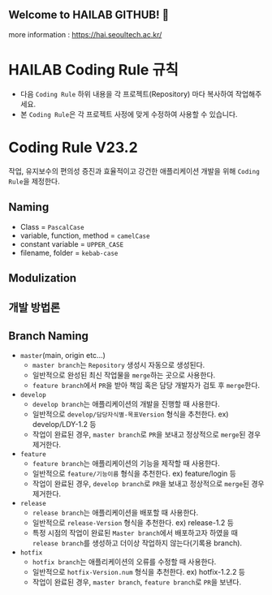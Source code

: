 ## Welcome to HAILAB GITHUB! 👋

more information : https://hai.seoultech.ac.kr/
<!--

**Here are some ideas to get you started:**

🙋‍♀️ A short introduction - what is your organization all about?
🌈 Contribution guidelines - how can the community get involved?
👩‍💻 Useful resources - where can the community find your docs? Is there anything else the community should know?
🍿 Fun facts - what does your team eat for breakfast?
🧙 Remember, you can do mighty things with the power of [Markdown](https://docs.github.com/github/writing-on-github/getting-started-with-writing-and-formatting-on-github/basic-writing-and-formatting-syntax)
-->

# HAILAB Coding Rule 규칙
- 다음 `Coding Rule` 하위 내용을 각 프로젝트(Repository) 마다 복사하여 작업해주세요.
- 본 `Coding Rule`은 각 프로젝트 사정에 맞게 수정하여 사용할 수 있습니다.

# Coding Rule V23.2
작업, 유지보수의 편의성 증진과 효율적이고 강건한 애플리케이션 개발을 위해 `Coding Rule`을 제정한다.
## Naming
- Class = `PascalCase`
- variable, function, method = `camelCase`
- constant variable = `UPPER_CASE`
- filename, folder = `kebab-case`
## Modulization
## 개발 방법론
## Branch Naming
- `master`(main, origin etc...)
  - `master branch`는 `Repository` 생성시 자동으로 생성된다.
  - 일반적으로 완성된 최신 작업물을 `merge`하는 곳으로 사용한다.
  - `feature branch`에서 `PR`을 받아 책임 혹은 담당 개발자가 검토 후 `merge`한다.
- `develop`
  - `develop branch`는 애플리케이션의 개발을 진행할 때 사용한다.
  - 일반적으로 `develop/담당자식별-목표Version` 형식을 추천한다. ex) develop/LDY-1.2 등
  - 작업이 완료된 경우, `master branch`로 `PR`을 보내고 정상적으로 `merge`된 경우 제거한다.
- `feature`
  - `feature branch`는 애플리케이션의 기능을 제작할 때 사용한다.
  - 일반적으로 `feature/기능이름` 형식을 추천한다. ex) feature/login 등
  - 작업이 완료된 경우, `develop branch`로 `PR`을 보내고 정상적으로 `merge`된 경우 제거한다.
- `release`
  - `release branch`는 애플리케이션을 배포할 때 사용한다.
  - 일반적으로 `release-Version` 형식을 추천한다. ex) release-1.2 등
  - 특정 시점의 작업이 완료된 `Master branch`에서 배포하고자 하였을 때 `release branch`를 생성하고 더이상 작업하지 않는다(기록용 branch).
- `hotfix`
  - `hotfix branch`는 애플리케이션의 오류를 수정할 때 사용한다.
  - 일반적으로 `hotfix-Version.num` 형식을 추천한다. ex) hotfix-1.2.2 등
  - 작업이 완료된 경우, `master branch`, `feature branch`로 `PR`을 보낸다.
